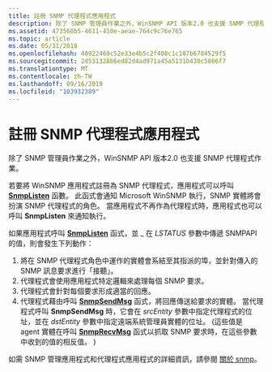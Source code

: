 ```yaml
---
title: 註冊 SNMP 代理程式應用程式
description: 除了 SNMP 管理員作業之外，WinSNMP API 版本2.0 也支援 SNMP 代理程式作業。
ms.assetid: 473560b5-4611-410e-aeae-764c9c76e765
ms.topic: article
ms.date: 05/31/2018
ms.openlocfilehash: 40922469c52e33e4b5c2f408c1c107b6784529f5
ms.sourcegitcommit: 2d531328b6ed82d4ad971a45a5131b430c5866f7
ms.translationtype: MT
ms.contentlocale: zh-TW
ms.lasthandoff: 09/16/2019
ms.locfileid: "103932389"
---
```

# <a name="registering-an-snmp-agent-application"></a>註冊 SNMP 代理程式應用程式

除了 SNMP 管理員作業之外，WinSNMP API 版本2.0 也支援 SNMP 代理程式作業。

若要將 WinSNMP 應用程式註冊為 SNMP 代理程式，應用程式可以呼叫 [**SnmpListen**](/windows/desktop/api/Winsnmp/nf-winsnmp-snmplisten) 函數。 此函式會通知 Microsoft WinSNMP 執行，SNMP 實體將會扮演 SNMP 代理程式的角色。 當應用程式不再作為代理程式時，應用程式也可以呼叫 **SnmpListen** 來通知執行。

如果應用程式呼叫 [**SnmpListen**](/windows/desktop/api/Winsnmp/nf-winsnmp-snmplisten) 函式，並 \_ 在 *LSTATUS* 參數中傳遞 SNMPAPI 的值，則會發生下列動作：

1.  將在 SNMP 代理程式角色中運作的實體會系結至其指派的埠，並針對傳入的 SNMP 訊息要求進行「接聽」。
2.  代理程式會使用應用程式特定邏輯來處理每個 SNMP 要求。
3.  代理程式會針對每個要求形成適當的回應。
4.  代理程式藉由呼叫 [**SnmpSendMsg**](/windows/desktop/api/Winsnmp/nf-winsnmp-snmpsendmsg) 函式，將回應傳送給要求的實體。 當代理程式呼叫 **SnmpSendMsg** 時，它會在 *srcEntity* 參數中指定代理程式的位址，並在 *dstEntity* 參數中指定遠端系統管理員實體的位址。  (這些值是 agent 實體在呼叫 [**SnmpRecvMsg**](/windows/desktop/api/Winsnmp/nf-winsnmp-snmprecvmsg) 函式以抓取 SNMP 要求時，在這些參數中收到的值的相反值。 ) 

如需 SNMP 管理應用程式和代理程式應用程式的詳細資訊，請參閱 [關於 snmp](about-snmp.md)。

 

 




